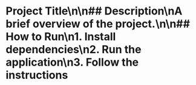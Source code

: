 # Project Title\n\n## Description\nA brief overview of the project.\n\n## How to Run\n1. Install dependencies\n2. Run the application\n3. Follow the instructions
